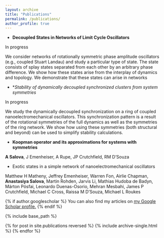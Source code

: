 ```yaml
---
layout: archive
title: "Publications"
permalink: /publications/
author_profile: true
---
```

+ **Decoupled States in Networks of Limit Cycle Oscillators**

In progress

We consider networks of rotationally symmetric phase amplitude oscillators (e.g., coupled Stuart Landau) and study a particular type of state.
The state consists of splay states separated from each other by an arbitrary phase difference.
We show how these states arise from the interplay of dynamics and topology.
We demonstrate that these states can arise in networks 

+ **Stability of dynamically decoupled synchronized clusters from system symmetries*

In progress

We study the dynamically decoupled synchronization on a ring of coupled nanoelectromechanical oscillators.
This synchronization pattern is a result of the rotational symmetries of the full dynamics as well as the symmetries of the ring network.
We show how using these symmetries (both structural and beyond) can be used to simplify stability calculations.

+ **Koopman operator and its approximations for systems with symmetries**

**A Salova**, J Emenheiser, A Rupe, JP Crutchfield, RM D’Souza

+ Exotic states in a simple network of nanoelectromechanical oscillators

Matthew H Matheny, Jeffrey Emenheiser, Warren Fon, Airlie Chapman, **Anastasiya Salova**, Martin Rohden, Jarvis Li, Mathias Hudoba de Badyn, Márton Pósfai, Leonardo Duenas-Osorio, Mehran Mesbahi, James P Crutchfield, Michael C Cross, Raissa M D’Souza, Michael L Roukes

{% if author.googlescholar %}
  You can also find my articles on <u><a href="{{author.googlescholar}}">my Google Scholar profile</a>.</u>
{% endif %}

{% include base_path %}

{% for post in site.publications reversed %}
  {% include archive-single.html %}
{% endfor %}
